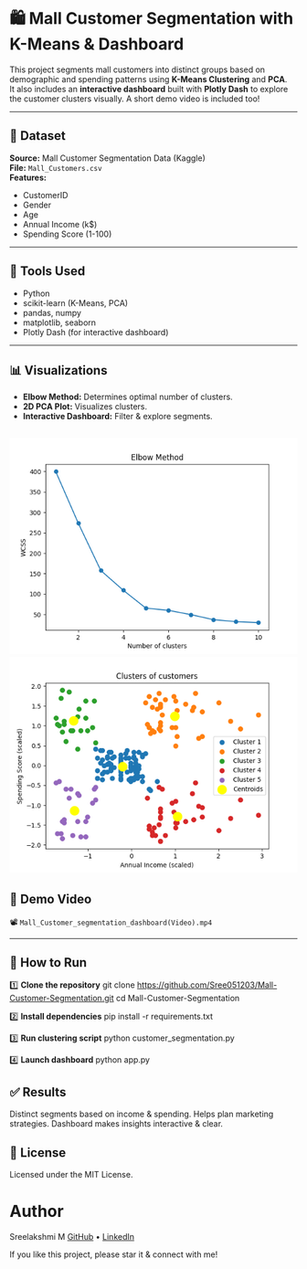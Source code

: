 # 🛍️ Mall Customer Segmentation with K-Means & Dashboard

This project segments mall customers into distinct groups based on demographic and spending patterns using **K-Means Clustering** and **PCA**.  
It also includes an **interactive dashboard** built with **Plotly Dash** to explore the customer clusters visually. A short demo video is included too!

---

## 📂 Dataset

**Source:** Mall Customer Segmentation Data (Kaggle)  
**File:** `Mall_Customers.csv`  
**Features:**  
- CustomerID  
- Gender  
- Age  
- Annual Income (k$)  
- Spending Score (1-100)

---

## 🧩 Tools Used

- Python
- scikit-learn (K-Means, PCA)
- pandas, numpy
- matplotlib, seaborn
- Plotly Dash (for interactive dashboard)

---

## 📊 Visualizations

- **Elbow Method:** Determines optimal number of clusters.
- **2D PCA Plot:** Visualizes clusters.
- **Interactive Dashboard:** Filter & explore segments.

![Elbow Method](Elbow%20Method(fig_1).png)  
![Customer Clusters](Clusters%20of%20customers(fig_2).png)
---

## 🎥 Demo Video

📽️ `Mall_Customer_segmentation_dashboard(Video).mp4`

---

## 🚀 How to Run

1️⃣ **Clone the repository**
git clone https://github.com/Sree051203/Mall-Customer-Segmentation.git
cd Mall-Customer-Segmentation

2️⃣ **Install dependencies**
pip install -r requirements.txt

3️⃣ **Run clustering script**
python customer_segmentation.py

4️⃣ **Launch dashboard**
python app.py

## ✅ Results
Distinct segments based on income & spending.
Helps plan marketing strategies.
Dashboard makes insights interactive & clear.

## 📜 License
Licensed under the MIT License.

# Author
Sreelakshmi M
[GitHub](https://github.com/Sree051203) • [LinkedIn](https://www.linkedin.com/in/msreelakshmi/)

If you like this project, please star it & connect with me!
